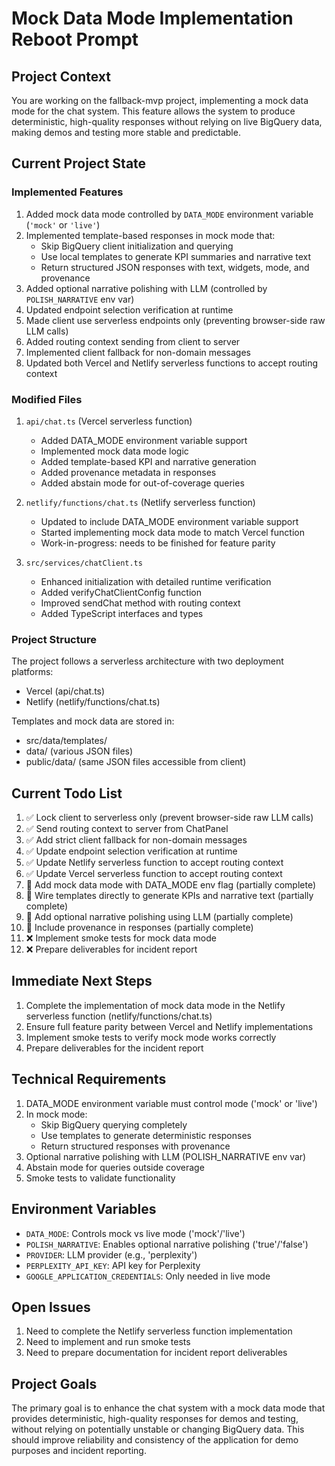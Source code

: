 # Mock Data Mode Implementation Reboot Prompt

## Project Context
You are working on the fallback-mvp project, implementing a mock data mode for the chat system. This feature allows the system to produce deterministic, high-quality responses without relying on live BigQuery data, making demos and testing more stable and predictable.

## Current Project State

### Implemented Features
1. Added mock data mode controlled by `DATA_MODE` environment variable (`'mock'` or `'live'`)
2. Implemented template-based responses in mock mode that:
   - Skip BigQuery client initialization and querying
   - Use local templates to generate KPI summaries and narrative text
   - Return structured JSON responses with text, widgets, mode, and provenance
3. Added optional narrative polishing with LLM (controlled by `POLISH_NARRATIVE` env var)
4. Updated endpoint selection verification at runtime
5. Made client use serverless endpoints only (preventing browser-side raw LLM calls)
6. Added routing context sending from client to server
7. Implemented client fallback for non-domain messages
8. Updated both Vercel and Netlify serverless functions to accept routing context

### Modified Files
1. `api/chat.ts` (Vercel serverless function)
   - Added DATA_MODE environment variable support
   - Implemented mock data mode logic
   - Added template-based KPI and narrative generation
   - Added provenance metadata in responses
   - Added abstain mode for out-of-coverage queries

2. `netlify/functions/chat.ts` (Netlify serverless function)
   - Updated to include DATA_MODE environment variable support
   - Started implementing mock data mode to match Vercel function
   - Work-in-progress: needs to be finished for feature parity

3. `src/services/chatClient.ts`
   - Enhanced initialization with detailed runtime verification
   - Added verifyChatClientConfig function
   - Improved sendChat method with routing context
   - Added TypeScript interfaces and types

### Project Structure
The project follows a serverless architecture with two deployment platforms:
- Vercel (api/chat.ts)
- Netlify (netlify/functions/chat.ts)

Templates and mock data are stored in:
- src/data/templates/
- data/ (various JSON files)
- public/data/ (same JSON files accessible from client)

## Current Todo List
1. ✅ Lock client to serverless only (prevent browser-side raw LLM calls)
2. ✅ Send routing context to server from ChatPanel
3. ✅ Add strict client fallback for non-domain messages
4. ✅ Update endpoint selection verification at runtime
5. ✅ Update Netlify serverless function to accept routing context
6. ✅ Update Vercel serverless function to accept routing context
7. 🔄 Add mock data mode with DATA_MODE env flag (partially complete)
8. 🔄 Wire templates directly to generate KPIs and narrative text (partially complete)
9. 🔄 Add optional narrative polishing using LLM (partially complete)
10. 🔄 Include provenance in responses (partially complete)
11. ❌ Implement smoke tests for mock data mode
12. ❌ Prepare deliverables for incident report

## Immediate Next Steps
1. Complete the implementation of mock data mode in the Netlify serverless function (netlify/functions/chat.ts)
2. Ensure full feature parity between Vercel and Netlify implementations
3. Implement smoke tests to verify mock mode works correctly
4. Prepare deliverables for the incident report

## Technical Requirements
1. DATA_MODE environment variable must control mode ('mock' or 'live')
2. In mock mode:
   - Skip BigQuery querying completely
   - Use templates to generate deterministic responses
   - Return structured responses with provenance
3. Optional narrative polishing with LLM (POLISH_NARRATIVE env var)
4. Abstain mode for queries outside coverage
5. Smoke tests to validate functionality

## Environment Variables
- `DATA_MODE`: Controls mock vs live mode ('mock'/'live')
- `POLISH_NARRATIVE`: Enables optional narrative polishing ('true'/'false')
- `PROVIDER`: LLM provider (e.g., 'perplexity')
- `PERPLEXITY_API_KEY`: API key for Perplexity
- `GOOGLE_APPLICATION_CREDENTIALS`: Only needed in live mode

## Open Issues
1. Need to complete the Netlify serverless function implementation
2. Need to implement and run smoke tests
3. Need to prepare documentation for incident report deliverables

## Project Goals
The primary goal is to enhance the chat system with a mock data mode that provides deterministic, high-quality responses for demos and testing, without relying on potentially unstable or changing BigQuery data. This should improve reliability and consistency of the application for demo purposes and incident reporting.
